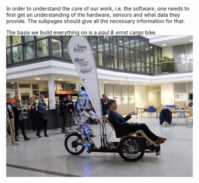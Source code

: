 In order to understand the core of our work, i.e. the software, one needs to first get an understanding of the hardware, sensors and what data they provide. The subpages should give all the necessary information for that.

The basis we build everything on is a _paul & ernst_ cargo bike. 
![Architecture](https://github.com/Roboy/autonomous_driving/blob/wiki-material/wiki-material/overview/raf_on_bike.png)
